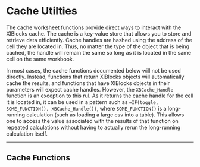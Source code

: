 ﻿# Cache Utilties

The cache worksheet functions provide direct ways to interact with the XlBlocks cache. The cache is a key-value store that allows you to store and retrieve data efficiently. Cache handles are hashed using the address of the cell they are located in. Thus, no matter the type of the object that is being cached, the handle will remain the same so long as it is located in the same cell on the same workbook.

In most cases, the cache functions documented below will not be used directly. Instead, functions that return XlBlocks objects will automatically cache the results, and functions that have XlBlocks objects in their parameters will expect cache handles. However, the `XBCache_Handle` function is an exception to this rul. As it returns the cache handle for the cell it is located in, it can be used in a pattern such as `=IF(toggle, SOME_FUNCTION(), XBCache_Handle())`, where `SOME_FUNCTION()` is a long-running calculation (such as loading a large csv into a table). This allows one to access the value associated with the results of that function on repeated calculations without having to actually rerun the long-running calculation itself. 

---

## Cache Functions
